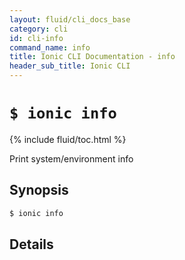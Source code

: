 ```yaml
---
layout: fluid/cli_docs_base
category: cli
id: cli-info
command_name: info
title: Ionic CLI Documentation - info
header_sub_title: Ionic CLI
---
```


# `$ ionic info`

{% include fluid/toc.html %}

Print system/environment info
## Synopsis

```bash
$ ionic info 
```
  
## Details






